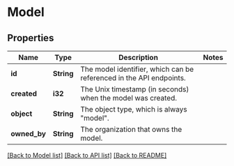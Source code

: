 # Model

## Properties
Name | Type | Description | Notes
------------ | ------------- | ------------- | -------------
**id** | **String** | The model identifier, which can be referenced in the API endpoints. | 
**created** | **i32** | The Unix timestamp (in seconds) when the model was created. | 
**object** | **String** | The object type, which is always \"model\". | 
**owned_by** | **String** | The organization that owns the model. | 

[[Back to Model list]](../README.md#documentation-for-models) [[Back to API list]](../README.md#documentation-for-api-endpoints) [[Back to README]](../README.md)


